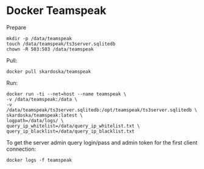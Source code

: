 # Docker Teamspeak

Prepare
```
mkdir -p /data/teamspeak
touch /data/teamspeak/ts3server.sqlitedb
chown -R 503:503 /data/teamspeak
```

Pull:
```
docker pull skardoska/teamspeak
```
Run:
```
docker run -ti --net=host --name teamspeak \
-v /data/teamspeak:/data \
-v /data/teamspeak/ts3server.sqlitedb:/opt/teamspeak/ts3server.sqlitedb \
skardoska/teamspeak:latest \
logpath=/data/logs/ \
query_ip_whitelist=/data/query_ip_whitelist.txt \
query_ip_blacklist=/data/query_ip_blacklist.txt
```

To get the server admin query login/pass and admin token for the first client connection:
```
docker logs -f teamspeak
```


